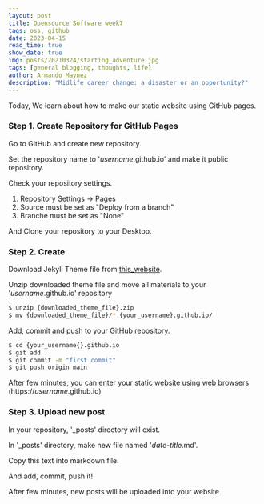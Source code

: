 ```yaml
---
layout: post
title: Opensource Software week7
tags: oss, github
date: 2023-04-15
read_time: true
show_date: true
img: posts/20210324/starting_adventure.jpg
tags: [general blogging, thoughts, life]
author: Armando Maynez
description: "Midlife career change: a disaster or an opportunity?"
---
```


Today, We learn about how to make our static website using GitHub pages.

### Step 1. Create Repository for GitHub Pages

Go to GitHub and create new repository.

Set the repository name to '*username*.github.io' and make it public repository.

Check your repository settings.

1. Repository Settings -> Pages
2. Source must be set as "Deploy from a branch"
3. Branche must be set as "None"

And Clone your repository to your Desktop.

### Step 2. Create

Download Jekyll Theme file from [this_website](http://jekllthemes.org).

Unzip downloaded theme file and move all materials to your '*username*.github.io' repository

```bash
$ unzip {downloaded_theme_file}.zip
$ mv {downloaded_theme_file}/* {your_username}.github.io/
```

Add, commit and push to your GitHub repository.

```bash
$ cd {your_username{}.github.io
$ git add .
$ git commit -m "first commit"
$ git push origin main
```
After few minutes, you can enter your static website using web browsers (https://*username*.github.io)

### Step 3. Upload new post

In your repository, '_posts' directory will exist.

In '_posts' directory, make new file named '*date*-*title*.md'.

Copy this text into markdown file.

And add, commit, push it!

After few minutes, new posts will be uploaded into your website
